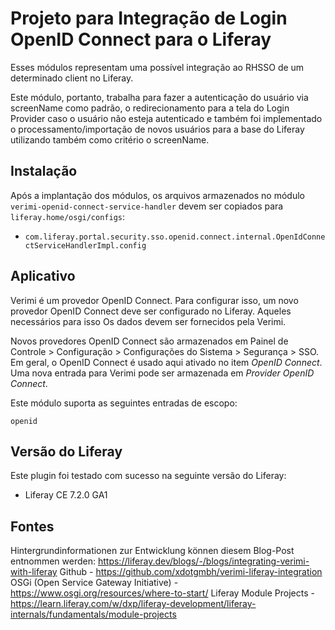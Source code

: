 Projeto para Integração de Login OpenID Connect para o Liferay
==============================

Esses módulos representam uma possível integração ao RHSSO de um determinado client no Liferay.

Este módulo, portanto, trabalha para fazer a autenticação do usuário via screenName como padrão, o redirecionamento para a tela do Login Provider caso o usuário não esteja autenticado e também foi implementado o processamento/importação de novos usuários para a base do Liferay utilizando também como critério o screenName.

Instalação
------------

Após a implantação dos módulos, os arquivos armazenados no módulo `verimi-openid-connect-service-handler` devem ser copiados para `liferay.home/osgi/configs`:

* `com.liferay.portal.security.sso.openid.connect.internal.OpenIdConnectServiceHandlerImpl.config`

Aplicativo
---------

Verimi é um provedor OpenID Connect. Para configurar isso, um novo provedor OpenID Connect deve ser configurado no Liferay. Aqueles necessários para isso
Os dados devem ser fornecidos pela Verimi.

Novos provedores OpenID Connect são armazenados em Painel de Controle > Configuração > Configurações do Sistema > Segurança > SSO. Em geral, o OpenID Connect é usado aqui
ativado no item *OpenID Connect*. Uma nova entrada para Verimi pode ser armazenada em *Provider OpenID Connect*.

Este módulo suporta as seguintes entradas de escopo:
    
    openid

Versão do Liferay
-----------------

Este plugin foi testado com sucesso na seguinte versão do Liferay:

* Liferay CE 7.2.0 GA1

Fontes
-----------------------

Hintergrundinformationen zur Entwicklung können diesem Blog-Post entnommen werden: https://liferay.dev/blogs/-/blogs/integrating-verimi-with-liferay
Github - https://github.com/xdotgmbh/verimi-liferay-integration
OSGi (Open Service Gateway Initiative) - https://www.osgi.org/resources/where-to-start/
Liferay Module Projects - https://learn.liferay.com/w/dxp/liferay-development/liferay-internals/fundamentals/module-projects

